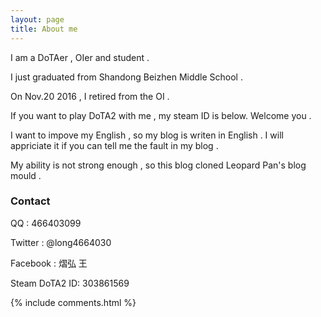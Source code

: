```yaml
---
layout: page
title: About me
---
```


I am a DoTAer , OIer and student .

<p>

I just graduated from Shandong Beizhen Middle School .

<p>

On Nov.20 2016 , I retired from the OI .

<p>

If you want to play DoTA2 with me , my steam ID is below. Welcome you .

<p>

I want to impove my English , so my blog is writen in English . I will appriciate it if you can tell me the fault in my blog .

<p>

My ability is not strong enough , so this blog cloned Leopard Pan's blog mould .

<p>

<h3> Contact </h3>

<p>

QQ : 466403099

<p>

Twitter : @long4664030

<p>

Facebook : 熠弘 王

<p>

Steam DoTA2 ID: 303861569

<p>

<!--<a target="_blank" href="https://www.talkingdata.com/"> TalkingData </a>-->

{% include comments.html %}



